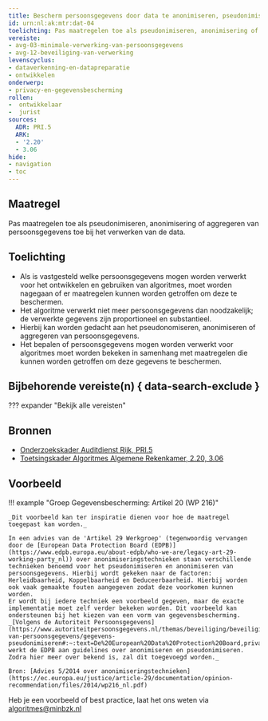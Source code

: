 ```yaml
---
title: Bescherm persoonsgegevens door data te anonimiseren, pseudonimiseren of te aggregeren
id: urn:nl:ak:mtr:dat-04
toelichting: Pas maatregelen toe als pseudonimiseren, anonimisering of aggregeren van persoonsgegevens bij het verwerken van de data. 
vereiste:
- avg-03-minimale-verwerking-van-persoonsgegevens
- avg-12-beveiliging-van-verwerking
levenscyclus:
- dataverkenning-en-datapreparatie
- ontwikkelen
onderwerp:
- privacy-en-gegevensbescherming
rollen:
-  ontwikkelaar
-  jurist
sources:
  ADR: PRI.5
  ARK: 
  - '2.20'
  - 3.06
hide:
- navigation
- toc
---
```


<!-- tags -->
## Maatregel

Pas maatregelen toe als pseudonimiseren, anonimisering of aggregeren van persoonsgegevens toe bij het verwerken van de data. 

## Toelichting
- Als is vastgesteld welke persoonsgegevens mogen worden verwerkt voor het ontwikkelen en gebruiken van algoritmes, moet worden nagegaan of er maatregelen kunnen worden getroffen om deze te beschermen.
- Het algoritme verwerkt niet meer persoonsgegevens dan noodzakelijk; de verwerkte gegevens zijn proportioneel en substantieel.
- Hierbij kan worden gedacht aan het pseudonomiseren, anonimiseren of aggregeren van persoonsgegevens.
- Het bepalen of persoonsgegevens mogen worden verwerkt voor algoritmes moet worden bekeken in samenhang met maatregelen die kunnen worden getroffen om deze gegevens te beschermen. 


## Bijbehorende vereiste(n) { data-search-exclude }
??? expander "Bekijk alle vereisten"
    <!-- list_vereisten_on_maatregelen_page -->

## Bronnen
- [Onderzoekskader Auditdienst Rijk, PRI.5](https://www.rijksoverheid.nl/documenten/rapporten/2023/07/11/onderzoekskader-algoritmes-adr-2023)
- [Toetsingskader Algoritmes Algemene Rekenkamer, 2.20, 3.06](https://www.rekenkamer.nl/onderwerpen/algoritmes/documenten/publicaties/2024/05/15/het-toetsingskader-aan-de-slag)

## Voorbeeld

!!! example "Groep Gegevensbescherming: Artikel 20 (WP 216)"

    _Dit voorbeeld kan ter inspiratie dienen voor hoe de maatregel toegepast kan worden._

    In een advies van de 'Artikel 29 Werkgroep' (tegenwoordig vervangen door de [European Data Protection Board (EDPB)](https://www.edpb.europa.eu/about-edpb/who-we-are/legacy-art-29-working-party_nl)) over anonimiseringstechnieken staan verschillende technieken benoemd voor het pseudonimiseren en anonimiseren van persoonsgegevens. Hierbij wordt gekeken naar de factoren: Herleidbaarheid, Koppelbaarheid en Deduceerbaarheid. Hierbij worden ook vaak gemaakte fouten aangegeven zodat deze voorkomen kunnen worden.
    Er wordt bij iedere techniek een voorbeeld gegeven, maar de exacte implementatie moet zelf verder bekeken worden. Dit voorbeeld kan ondersteunen bij het kiezen van een vorm van gegevensbescherming.
    _[Volgens de Autoriteit Persoonsgegevens](https://www.autoriteitpersoonsgegevens.nl/themas/beveiliging/beveiliging-van-persoonsgegevens/gegevens-pseudonimiseren#:~:text=De%20European%20Data%20Protection%20Board,privacytoezichthouders%20uit%20de%20EER%20samenwerken.) werkt de EDPB aan guidelines over anonimiseren en pseudonimiseren. Zodra hier meer over bekend is, zal dit toegevoegd worden._
        
    Bron: [Advies 5/2014 over anonimiseringstechnieken](https://ec.europa.eu/justice/article-29/documentation/opinion-recommendation/files/2014/wp216_nl.pdf)
Heb je een voorbeeld of best practice, laat het ons weten via [algoritmes@minbzk.nl](mailto:algoritmes@minbzk.nl)

